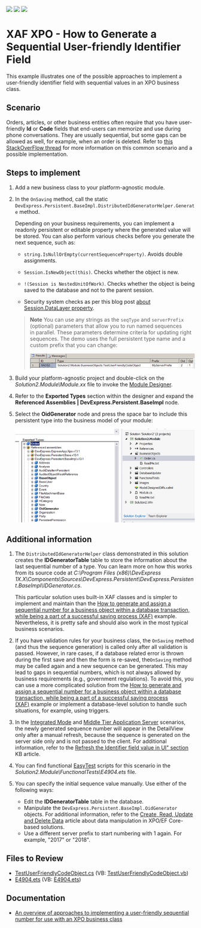 <!-- default badges list -->
![](https://img.shields.io/endpoint?url=https://codecentral.devexpress.com/api/v1/VersionRange/128590649/15.2.4%2B)
[![](https://img.shields.io/badge/Open_in_DevExpress_Support_Center-FF7200?style=flat-square&logo=DevExpress&logoColor=white)](https://supportcenter.devexpress.com/ticket/details/E4904)
[![](https://img.shields.io/badge/📖_How_to_use_DevExpress_Examples-e9f6fc?style=flat-square)](https://docs.devexpress.com/GeneralInformation/403183)
<!-- default badges end -->
<!-- default file list -->

# XAF XPO - How to Generate a Sequential User-friendly Identifier Field

This example illustrates one of the possible approaches to implement a user-friendly identifier field with sequential values in an XPO business class.

## Scenario

Orders, articles, or other business entities often require that you have user-friendly **Id** or **Code** fields that end-users can memorize and use during phone conversations. They are usually sequential, but some gaps can be allowed as well, for example, when an order is deleted. Refer to <a href="http://stackoverflow.com/questions/5924499/"><u>this StackOverFlow thread</u></a> for more information on this common scenario and a possible implementation.

## Steps to implement

1. Add a new business class to your platform-agnostic module.

2. In the `OnSaving` method, call the static `DevExpress.Persistent.BaseImpl.DistributedIdGeneratorHelper.Generate` method. 

   Depending on your business requirements, you can implement a readonly persistent or editable property where the generated value will be stored. You can also perform various checks before you generate the next sequence, such as:
   
   * `string.IsNullOrEmpty(currentSequenceProperty)`. Avoids double assignments.
   
   * `Session.IsNewObject(this)`. Checks whether the object is new.
   
   * `!(Session is NestedUnitOfWork)`. Checks whether the object is being saved to the database and not to the parent session.
   
   * Security system checks as per this blog post [about Session.DataLayer property](http://dennisgaravsky.blogspot.com/2013/03/beware-of-sessiondatalayer-in-middle.html). 

   > **Note**
   > You can use any strings as the `seqType` and `serverPrefix` (optional) parameters that allow you to run named sequences in parallel. These parameters determine criteria for updating right sequences. The demo uses the full persistent type name and a custom prefix that you can change: 
   >
   > ![Parameters Example](/media/parameter-strings.png)  
   
4. Build your platform-agnostic project and double-click on the _Solution2.Module\Module.xx_ file to invoke the [Module Designer](http://documentation.devexpress.com/#Xaf/CustomDocument2828). 

5. Refer to the **Exported Types** section within the designer and expand the **Referenced Assemblies | DevExpress.Persistent.BaseImpl** node. 

6. Select the **OidGenerator** node and press the space bar to include this persistent type into the business model of your module: 
   
   ![OidGenerator node in Module Designer](media/module-designer-oidgenerator-node.png)

## Additional information
  
1. The `DistributedIdGeneratorHelper` class demonstrated in this solution creates the **IDGeneratorTable** table to store the information about the last sequential number of a type. You can learn more on how this works from its source code at _C:\Program Files (x86)\DevExpress 1X.X\Components\Sources\DevExpress.Persistent\DevExpress.Persistent.BaseImpl\IDGenerator.cs_. 

   This particular solution uses built-in XAF classes and is simpler to implement and maintain than the [How to generate and assign a sequential number for a business object within a database transaction, while being a part of a successful saving process (XAF)](https://www.devexpress.com/Support/Center/p/E2829) example. Nevertheless, it is pretty safe and should also work in the most typical business scenarios.

2. If you have validation rules for your business class, the `OnSaving` method (and thus the sequence generation) is called only after all validation is passed. However, in rare cases, if a database related error is thrown during the first save and then the form is re-saved, the`OnSaving` method may be called again and a new sequence can be generated. This may lead to gaps in sequential numbers, which is not always allowed by business requirements (e.g., government regulations). To avoid this, you can use a more complicated solution from the [How to generate and assign a sequential number for a business object within a database transaction, while being a part of a successful saving process (XAF)](https://www.devexpress.com/Support/Center/p/E2829) example or implement a database-level solution to handle such situations, for example, using triggers. 

3. In the [Integrated Mode](https://docs.devexpress.com/eXpressAppFramework/113436/data-security-and-safety/security-system/security-tiers/2-tier-security-integrated-mode-and-ui-level) and [Middle Tier Application Server](https://docs.devexpress.com/eXpressAppFramework/113439/data-security-and-safety/security-system/security-tiers/middle-tier-security) scenarios, the newly generated sequence number will appear in the DetailView only after a manual refresh, because the sequence is generated on the server side only and is not passed to the client. For additional information, refer to the [Refresh the Identifier field value in UI" section](https://www.devexpress.com/Support/Center/p/T567184) KB article.

4. You can find functional [EasyTest](https://docs.devexpress.com/eXpressAppFramework/113211/debugging-testing-and-error-handling/functional-tests-easy-test) scripts for this scenario in the _Solution2.Module\FunctionalTests\E4904.ets_ file. 

5. You can specify the initial sequence value manually. Use either of the following ways: 
   
   * Edit the **IDGeneratorTable** table in the database.
   * Manipulate the `DevExpress.Persistent.BaseImpl.OidGenerator` objects. For additional information, refer to the [Create, Read, Update and Delete Data](https://docs.devexpress.com/eXpressAppFramework/113711/data-manipulation-and-business-logic/create-read-update-and-delete-data) article about data manipulation in XPO/EF Core-based solutions.
   * Use a different server prefix to start numbering with 1 again. For example, "2017" or "2018".

## Files to Review

* [TestUserFriendlyCodeObject.cs](./CS/Solution2.Module/BusinessObjects/TestUserFriendlyCodeObject.cs) (VB: [TestUserFriendlyCodeObject.vb](./VB/Solution2.Module/BusinessObjects/TestUserFriendlyCodeObject.vb))
* [E4904.ets](./CS/Solution2.Module/FunctionalTests/E4904.ets) (VB: [E4904.ets](./VB/Solution2.Module/FunctionalTests/E4904.ets))

## Documentation

* [An overview of approaches to implementing a user-friendly sequential number for use with an XPO business class](https://www.devexpress.com/Support/Center/p/T567184)
